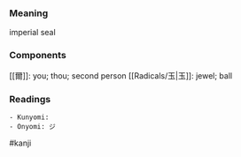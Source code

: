### Meaning

imperial seal

### Components

[[爾]]: you; thou; second person [[Radicals/玉|玉]]: jewel; ball

### Readings

```
- Kunyomi: 
- Onyomi: ジ
```

#kanji